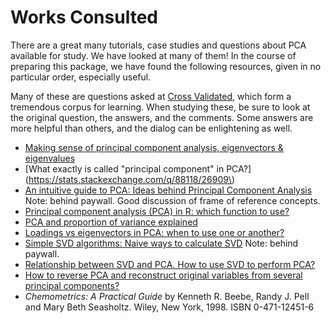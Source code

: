 # Works Consulted

There are a great many tutorials, case studies and questions about PCA available for study.  We have looked at many of them!  In the course of preparing this package, we have found the following resources, given in no particular order, especially useful.

Many of these are questions asked at [Cross Validated](https://stats.stackexchange.com), which form a tremendous corpus for learning.  When studying these, be sure to look at the original question, the answers, and the comments.  Some answers are more helpful than others, and the dialog can be enlightening as well.

* [Making sense of principal component analysis, eigenvectors & eigenvalues](https://stats.stackexchange.com/q/2691/26909)
* [What exactly is called "principal component" in PCA?](https://stats.stackexchange.com/q/88118/26909\)
* [An intuitive guide to PCA: Ideas behind Principal Component Analysis](https://towardsdatascience.com/an-intuitive-guide-to-pca-1174055fc800) Note: behind paywall.  Good discussion of frame of reference concepts.
* [Principal component analysis (PCA) in R: which function to use?](https://stackoverflow.com/q/14249156/633251)
* [PCA and proportion of variance explained](https://stats.stackexchange.com/q/22569/26909)
* [Loadings vs eigenvectors in PCA: when to use one or another?](https://stats.stackexchange.com/q/143905/26909)
* [Simple SVD algorithms: Naive ways to calculate SVD](https://towardsdatascience.com/simple-svd-algorithms-13291ad2eef2) Note: behind paywall.
* [Relationship between SVD and PCA. How to use SVD to perform PCA?](https://stats.stackexchange.com/q/134282/26909)
* [How to reverse PCA and reconstruct original variables from several principal components?](https://stats.stackexchange.com/q/229092/26909)
* *Chemometrics: A Practical Guide* by Kenneth R. Beebe, Randy J. Pell and Mary Beth Seasholtz.  Wiley, New York, 1998. ISBN 0-471-12451-6
